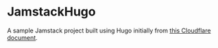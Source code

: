 # JamstackHugo

A sample Jamstack project built using Hugo initially from [this Cloudflare document](https://developers.cloudflare.com/pages/framework-guides/deploy-a-hugo-site/).

<!--

Congratulations! Your new Hugo site is created in /home/lusr/proj/github.com/chmbrb/JamstackHugo/app-root.

Just a few more steps and you're ready to go:

1. Download a theme into the same-named folder.
   Choose a theme from https://themes.gohugo.io/ or
   create your own with the "hugo new theme <THEMENAME>" command.
2. Perhaps you want to add some content. You can add single files
   with "hugo new <SECTIONNAME>/<FILENAME>.<FORMAT>".
3. Start the built-in live server via "hugo server".

Visit https://gohugo.io/ for quickstart guide and full documentation.

-->
